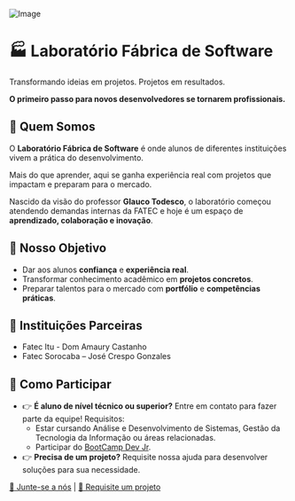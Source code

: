 ![Image](https://github.com/user-attachments/assets/3bb75c06-abda-42b9-b847-8e97bb29ec3c)


# 🏭 Laboratório Fábrica de Software

Transformando ideias em projetos. Projetos em resultados.  

**O primeiro passo para novos desenvolvedores se tornarem profissionais.**

## 🎯 Quem Somos

O **Laboratório Fábrica de Software** é onde alunos de diferentes instituições vivem a prática do desenvolvimento.  

Mais do que aprender, aqui se ganha experiência real com projetos que impactam e preparam para o mercado.

Nascido da visão do professor **Glauco Todesco**, o laboratório começou atendendo demandas internas da FATEC e hoje é um espaço de **aprendizado, colaboração e inovação**.

## 🌱 Nosso Objetivo

- Dar aos alunos **confiança** e **experiência real**.
- Transformar conhecimento acadêmico em **projetos concretos**.
- Preparar talentos para o mercado com **portfólio** e **competências práticas**.

## 🏫 Instituições Parceiras

- Fatec Itu - Dom Amaury Castanho
- Fatec Sorocaba – José Crespo Gonzales


## 🤝 Como Participar

- 👉 **É aluno de nível técnico ou superior?** Entre em contato para fazer parte da equipe!
     Requisitos:
    - Estar cursando Análise e Desenvolvimento de Sistemas, Gestão da Tecnologia da Informação ou áreas relacionadas.
     - Participar do [BootCamp Dev Jr](https://bootcampdevjr.com/).
- 👉 **Precisa de um projeto?** Requisite nossa ajuda para desenvolver soluções para sua necessidade.

[🚀 Junte-se a nós](https://www.linkedin.com/company/laboratório-fábrica-de-software) | [📢 Requisite um projeto](#)
